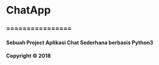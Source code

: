 # ChatApp
### ================
#### Sebuah Project Aplikasi Chat Sederhana berbasis Python3

#### Copyright © 2018
